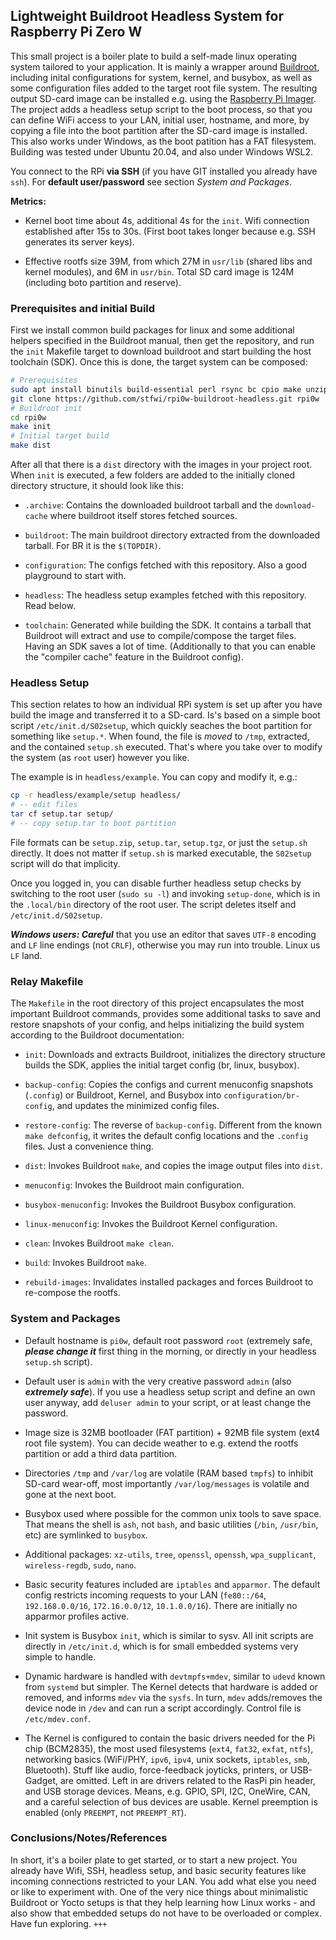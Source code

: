 
## Lightweight Buildroot Headless System for Raspberry Pi Zero W

This small project is a boiler plate to build a self-made linux operating system tailored to your
application. It is mainly a wrapper around [Buildroot](https://buildroot.org/), including inital
configurations for system, kernel, and busybox, as well as some configuration files added to the
target root file system. The resulting output SD-card image can be installed e.g. using the
[Raspberry Pi Imager](https://www.raspberrypi.com/software/). The project adds a headless setup
script to the boot process, so that you can define WiFi access to your LAN, initial user, hostname,
and more, by copying a file into the boot partition after the SD-card image is installed. This
also works under Windows, as the boot patition has a FAT filesystem. Building was tested under
Ubuntu 20.04, and also under Windows WSL2.

You connect to the RPi **via SSH** (if you have GIT installed you already have `ssh`). For
**default user/password** see section *System and Packages*.

**Metrics:**

 - Kernel boot time about 4s, additional 4s for the `init`. Wifi connection established after 15s
   to 30s. (First boot takes longer because e.g. SSH generates its server keys).

 - Effective rootfs size 39M, from which 27M in `usr/lib` (shared libs and kernel modules), and 6M
   in `usr/bin`. Total SD card image is 124M (including boto partition and reserve).


### Prerequisites and initial Build

First we install common build packages for linux and some additional helpers specified in the
Buildroot manual, then get the repository, and run the `init` Makefile target to download buildroot
and start building the host toolchain (SDK). Once this is done, the target system can be composed:

  ```sh
  # Prerequisites
  sudo apt install binutils build-essential perl rsync bc cpio make unzip file ncurses-bin wget curl git zip
  git clone https://github.com/stfwi/rpi0w-buildroot-headless.git rpi0w
  # Buildroot init
  cd rpi0w
  make init
  # Initial target build
  make dist
  ```

After all that there is a `dist` directory with the images in your project root. When `init` is
executed, a few folders are added to the initially cloned directory structure, it should look like
this:

  - `.archive`: Contains the downloaded buildroot tarball and the `download-cache` where buildroot
    itself stores fetched sources.

  - `buildroot`: The main buildroot directory extracted from the downloaded tarball. For BR it is
    the `$(TOPDIR)`.

  - `configuration`: The configs fetched with this repository. Also a good playground to start with.

  - `headless`: The headless setup examples fetched with this repository. Read below.

  - `toolchain`: Generated while building the SDK. It contains a tarball that Buildroot will extract
    and use to compile/compose the target files. Having an SDK saves a lot of time. (Additionally to
    that you can enable the "compiler cache" feature in the Buildroot config).

### Headless Setup

This section relates to how an individual RPi system is set up after you have build the image and
transferred it to a SD-card. Is's based on a simple boot script `/etc/init.d/S02setup`, which quickly
seaches the boot partition for something like `setup.*`. When found, the file is *moved* to `/tmp`,
extracted, and the contained `setup.sh` executed. That's where you take over to modify the system
(as `root` user) however you like.

The example is in `headless/example`. You can copy and modify it, e.g.:

  ```sh
  cp -r headless/example/setup headless/
  # -- edit files
  tar cf setup.tar setup/
  # -- copy setup.tar to boot partition
  ```

File formats can be `setup.zip`, `setup.tar`, `setup.tgz`, or just the `setup.sh` directly. It does
not matter if `setup.sh` is marked executable, the `S02setup` script will do that implicity.

Once you logged in, you can disable further headless setup checks by switching to the root user
(`sudo su -l`) and invoking `setup-done`, which is in the `.local/bin` directory of the root user.
The script deletes itself and `/etc/init.d/S02setup`.

***Windows users: Careful*** that you use an editor that saves `UTF-8` encoding and `LF` line endings
(not `CRLF`), otherwise you may run into trouble. Linux us `LF` land.

### Relay Makefile

The `Makefile` in the root directory of this project encapsulates the most important Buildroot
commands, provides some additional tasks to save and restore snapshots of your config, and helps
initializing the build system according to the Buildroot documentation:

  - `init`: Downloads and extracts Buildroot, initializes the directory structure builds the SDK,
    applies the initial target config (br, linux, busybox).

  - `backup-config`: Copies the configs and current menuconfig snapshots (`.config`) or Buildroot,
    Kernel, and Busybox into `configuration/br-config`, and updates the minimized config files.

  - `restore-config`: The reverse of `backup-config`. Different from the known `make defconfig`,
    it writes the default config locations and the `.config` files. Just a convenience thing.

  - `dist`: Invokes Buildroot `make`, and copies the image output files into `dist`.

  - `menuconfig`: Invokes the Buildroot main configuration.

  - `busybox-menuconfig`: Invokes the Buildroot Busybox configuration.

  - `linux-menuconfig`: Invokes the Buildroot Kernel configuration.

  - `clean`: Invokes Buildroot `make clean`.

  - `build`: Invokes Buildroot `make`.

  - `rebuild-images`: Invalidates installed packages and forces Buildroot to re-compose the rootfs.

### System and Packages

- Default hostname is `pi0w`, default root password `root` (extremely safe, ***please change it***
  first thing in the morning, or directly in your headless `setup.sh` script).

- Default user is `admin` with the very creative password `admin` (also ***extremely safe***). If
  you use a headless setup script and define an own user anyway, add `deluser admin` to your script,
  or at least change the password.

- Image size is 32MB bootloader (FAT partition) + 92MB file system (ext4 root file system). You can
  decide weather to e.g. extend the rootfs partition or add a third data partition.

- Directories `/tmp` and `/var/log` are volatile (RAM based `tmpfs`) to inhibit SD-card wear-off,
  most importantly `/var/log/messages` is volatile and gone at the next boot.

- Busybox used where possible for the common unix tools to save space. That means the shell is `ash`,
  not `bash`, and basic utilities (`/bin`, `/usr/bin`, etc) are symlinked to `busybox`.

- Additional packages: `xz-utils`, `tree`, `openssl`, `openssh`, `wpa_supplicant`, `wireless-regdb`,
  `sudo`, `nano`.

- Basic security features included are `iptables` and `apparmor`. The default config restricts
  incoming requests to your LAN (`fe80::/64`, `192.168.0.0/16`, `172.16.0.0/12`, `10.1.0.0/16`). There
  are initially no apparmor profiles active.

- Init system is Busybox `init`, which is similar to sysv. All init scripts are directly in `/etc/init.d`,
  which is for small embedded systems very simple to handle.

- Dynamic hardware is handled with `devtmpfs+mdev`, similar to `udevd` known from `systemd` but simpler.
  The Kernel detects that hardware is added or removed, and informs `mdev` via the `sysfs`. In turn, `mdev`
  adds/removes the device node in `/dev` and can run a script accordingly. Control file is `/etc/mdev.conf`.

- The Kernel is configured to contain the basic drivers needed for the Pi chip (BCM2835), the most used
  filesystems (`ext4`, `fat32`, `exfat`, `ntfs`), networking basics (WiFi/PHY, `ipv6`, `ipv4`, unix
  sockets, `iptables`, `smb`, Bluetooth). Stuff like audio, force-feedback joyticks, printers, or USB-Gadget,
  are omitted. Left in are drivers related to the RasPi pin header, and USB storage devices. Means, e.g.
  GPIO, SPI, I2C, OneWire, CAN, and a careful selection of bus devices are usable. Kernel preemption is
  enabled (only `PREEMPT`, not `PREEMPT_RT`).

### Conclusions/Notes/References

In short, it's a boiler plate to get started, or to start a new project. You already have Wifi, SSH, headless
setup, and basic security features like incoming connections restricted to your LAN. You add what else you
need or like to experiment with. One of the very nice things about minimalistic Buildroot or Yocto setups is
that they help learning how Linux works - and also show that embedded setups do not have to be overloaded
or complex. Have fun exploring. `+++`

